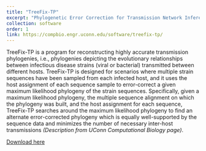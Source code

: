 ```yaml
---
title: "TreeFix-TP"
excerpt: "Phylogenetic Error Correction for Transmission Network Inference"
collection: software
order: 1
link: https://compbio.engr.uconn.edu/software/treefix-tp/
---
```


TreeFix-TP is a program for reconstructing highly accurate transmission phylogenies, i.e., phylogenies depicting the evolutionary relationships between infectious disease strains (viral or bacterial) transmitted between different hosts. TreeFix-TP is designed for scenarios where multiple strain sequences have been sampled from each infected host, and it uses the host assignment of each sequence sample to error-correct a given maximum likelihood phylogeny of the strain sequences. Specifically, given a maximum likelihood phylogeny, the multiple sequence alignment on which the phylogeny was built, and the host assignment for each sequence, TreeFix-TP searches around the maximum likelihood phylogeny to find an alternate error-corrected phylogeny which is equally well-supported by the sequence data and minimizes the number of necessary inter-host transmissions *(Description from UConn Computational Biology page)*.

[Download here](https://compbio.engr.uconn.edu/software/treefix-tp/)
